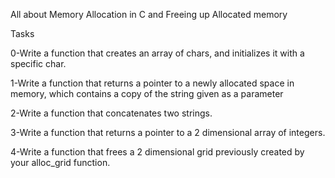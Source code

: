 All about Memory Allocation in C and Freeing up Allocated memory

Tasks

0-Write a function that creates an array of chars, and initializes it with a specific char.

1-Write a function that returns a pointer to a newly allocated space in memory, which contains a copy of the string given as a parameter

2-Write a function that concatenates two strings.

3-Write a function that returns a pointer to a 2 dimensional array of integers.

4-Write a function that frees a 2 dimensional grid previously created by your alloc_grid function.


